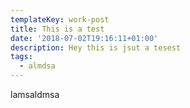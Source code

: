 ```yaml
---
templateKey: work-post
title: This is a test
date: '2018-07-02T19:16:11+01:00'
description: Hey this is jsut a tesest
tags:
  - almdsa
---
```

lamsaldmsa
